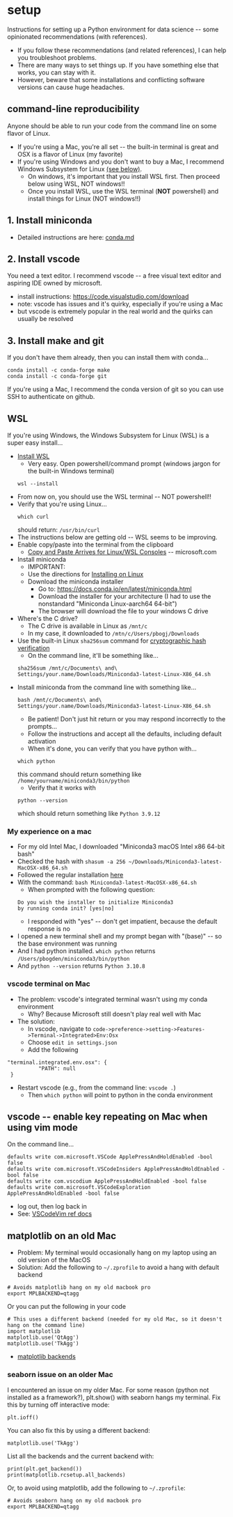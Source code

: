 # setup

Instructions for setting up a Python environment for data science -- some opinionated recommendations (with references).

* If you follow these recommendations (and related references), I can help you troubleshoot problems.
* There are many ways to set things up. If you have something else that works, you can stay with it. 
* However, beware that some installations and conflicting software versions can cause huge headaches.

## command-line reproducibility

Anyone should be able to run your code from the command line on some flavor of Linux.

* If you're using a Mac, you're all set -- the built-in terminal is great and OSX is a flavor of Linux (my favorite)
* If you're using Windows and you don't want to buy a Mac, I recommend Windows Subsystem for Linux [(see below)](#WSL).
  * On windows, it's important that you install WSL first. Then proceed below using WSL, NOT windows!!
  * Once you install WSL, use the WSL terminal (**NOT** powershell) and install things for Linux (NOT windows!!)

## 1. Install miniconda

* Detailed instructions are here: [conda.md](conda.md)

## 2. Install vscode

You need a text editor. I recommend vscode -- a free visual text editor and aspiring IDE owned by microsoft.

* install instructions: https://code.visualstudio.com/download
* note: vscode has issues and it's quirky, especially if you're using a Mac
* but vscode is extremely popular in the real world and the quirks can usually be resolved

## 3. Install make and git

If you don't have them already, then you can install them with conda...
```
conda install -c conda-forge make
conda install -c conda-forge git
```
If you're using a Mac, I recommend the conda version of git so you can use SSH to authenticate on github.

## WSL

If you're using Windows, the Windows Subsystem for Linux (WSL) is a super easy install... 

* [Install WSL](https://learn.microsoft.com/en-us/windows/wsl/install)
  * Very easy. Open powershell/command prompt (windows jargon for the built-in Windows terminal)
  ```
  wsl --install
  ```
* From now on, you should use the WSL terminal -- NOT powershell!!
* Verify that you're using Linux...
  ```
  which curl
  ```
  should return: `/usr/bin/curl`
* The instructions below are getting old -- WSL seems to be improving.
* Enable copy/paste into the terminal from the clipboard
  * [Copy and Paste Arrives for Linux/WSL Consoles](https://devblogs.microsoft.com/commandline/copy-and-paste-arrives-for-linuxwsl-consoles/) -- microsoft.com
* Install miniconda
  * IMPORTANT: 
  * Use the directions for [Installing on Linux](https://docs.conda.io/projects/conda/en/stable/user-guide/install/linux.html)
  * Download the miniconda installer
    * Go to: https://docs.conda.io/en/latest/miniconda.html
    * Download the installer for your architecture (I had to use the nonstandard "Miniconda Linux-aarch64 64-bit")
    * The browser will download the file to your windows C drive
* Where's the C drive?
  * The C drive is available in Linux as `/mnt/c`
  * In my case, it downloaded to `/mtn/c/Users/pbogj/Downloads`
* Use the built-in Linux `sha256sum` command for [cryptographic hash verification](https://docs.conda.io/projects/conda/en/stable/user-guide/install/download.html#cryptographic-hash-verification)
  * On the command line, it'll be something like...
  ```
  sha256sum /mnt/c/Documents\ and\ Settings/your.name/Downloads/Miniconda3-latest-Linux-X86_64.sh
  ```
* Install miniconda from the command line with something like...
  ```
  bash /mnt/c/Documents\ and\ Settings/your.name/Downloads/Miniconda3-latest-Linux-X86_64.sh
  ```
  * Be patient! Don't just hit return or you may respond incorrectly to the prompts...
  * Follow the instructions and accept all the defaults, including default activation
  * When it's done, you can verify that you have python with...
  ```
  which python
  ```
  this command should return something like `/home/yourname/miniconda3/bin/python`
  * Verify that it works with
  ```
  python --version
  ```
  which should return something like `Python 3.9.12`

### My experience on a mac

* For my old Intel Mac, I downloaded "Miniconda3 macOS Intel x86 64-bit bash"
* Checked the hash with `shasum -a 256 ~/Downloads/Miniconda3-latest-MacOSX-x86_64.sh`
* Followed the regular installation [here](https://conda.io/projects/conda/en/stable/user-guide/install/macos.html)
* With the command: `bash Miniconda3-latest-MacOSX-x86_64.sh`
  * When prompted with the following question:
  ```
  Do you wish the installer to initialize Miniconda3
  by running conda init? [yes|no]
  ```
  * I responded with "yes" -- don't get impatient, because the default response is no
* I opened a new terminal shell and my prompt began with "(base)" -- so the base environment was running
* And I had python installed. `which python` returns `/Users/pbogden/miniconda3/bin/python`
* And `python --version` returns `Python 3.10.8`

### vscode terminal on Mac

* The problem: vscode's integrated terminal wasn't using my conda environment
  * Why? Because Microsoft still doesn't play real well with Mac
* The solution:
  * In vscode, navigate to `code->preference->setting->Features->Terminal->Integrated>Env:Osx` 
  * Choose `edit in settings.json`
  * Add the following
```
"terminal.integrated.env.osx": {  
          "PATH": null
 }
```
* Restart vscode (e.g., from the command line: `vscode .`)
  * Then `which python` will point to python in the conda environment

## vscode -- enable key repeating on Mac when using vim mode

On the command line...
```
defaults write com.microsoft.VSCode ApplePressAndHoldEnabled -bool false
defaults write com.microsoft.VSCodeInsiders ApplePressAndHoldEnabled -bool false
defaults write com.vscodium ApplePressAndHoldEnabled -bool false
defaults write com.microsoft.VSCodeExploration ApplePressAndHoldEnabled -bool false
```
* log out, then log back in
* See: [VSCodeVim ref docs](https://github.com/VSCodeVim/Vim#mac)

## matplotlib on an old Mac

* Problem: My terminal would occasionally hang on my laptop using an old version of the MacOS
* Solution: Add the following to `~/.zprofile` to avoid a hang with default backend

```
# Avoids matplotlib hang on my old macbook pro
export MPLBACKEND=qtagg
```
Or you can put the following in your code
```
# This uses a different backend (needed for my old Mac, so it doesn't hang on the command line)
import matplotlib
matplotlib.use('QtAgg')
matplotlib.use('TkAgg')
```

* [matplotlib backends](https://matplotlib.org/stable/users/explain/backends.html)

### seaborn issue on an older Mac

I encountered an issue on my older Mac.
For some reason (python not installed as a framework?), plt.show() with seaborn hangs my terminal.
Fix this by turning off interactive mode:
```
plt.ioff()
```
You can also fix this by using a different backend:
```
matplotlib.use('TkAgg')
```
List all the backends and the current backend with:
```
print(plt.get_backend())
print(matplotlib.rcsetup.all_backends)
```
Or, to avoid using matplotlib, add the following to `~/.zprofile`:
```
# Avoids seaborn hang on my old macbook pro
export MPLBACKEND=qtagg
```
